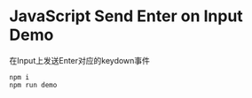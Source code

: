 JavaScript Send Enter on Input Demo
=========================================

在Input上发送Enter对应的keydown事件

```
npm i
npm run demo
```
